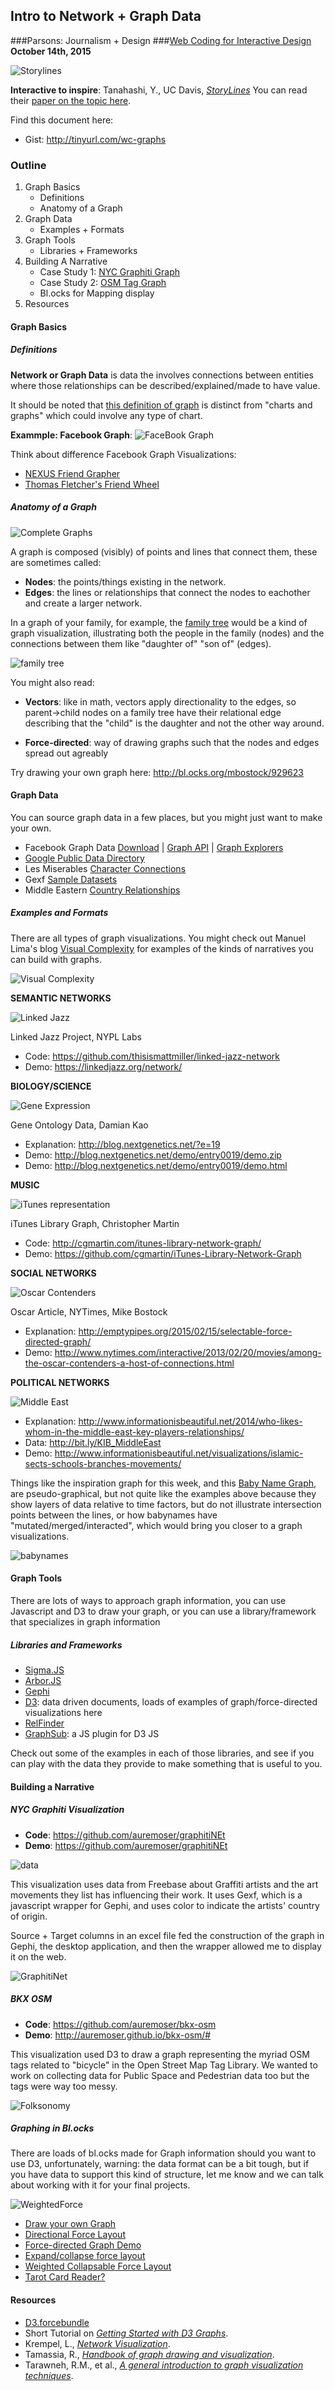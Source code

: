 ## Intro to Network + Graph Data
###Parsons: Journalism + Design
###[Web Coding for Interactive Design](https://github.com/auremoser/web-coding)
**October 14th, 2015**

![Storylines](https://raw.githubusercontent.com/auremoser/web-coding/master/_imgs/storylines.jpg)

**Interactive to inspire**: Tanahashi, Y., UC Davis, [_StoryLines_](http://vis.cs.ucdavis.edu/~tanahashi/storylines/)
You can read their [paper on the topic here](http://vis.cs.ucdavis.edu/~tanahashi/PUBLICATIONS/YZR_INFOVIS2012.pdf).


Find this document here:

* Gist: <http://tinyurl.com/wc-graphs>


### Outline

1. Graph Basics
	+ Definitions
	+ Anatomy of a Graph
2. Graph Data
	+ Examples + Formats
3. Graph Tools
	+ Libraries + Frameworks
4. Building A Narrative
	+ Case Study 1: [NYC Graphiti Graph](https://github.com/auremoser/graphitiNEt)
	+ Case Study 2: [OSM Tag Graph](http://auremoser.github.io/bkx-osm/#)
	+ Bl.ocks for Mapping display
6. Resources


#### Graph Basics

##### Definitions

**Network or Graph Data** is data the involves connections between entities where those relationships can be described/explained/made to have value. 

It should be noted that [this definition of graph](https://en.wikipedia.org/wiki/Graph_(abstract_data_type)) is distinct from "charts and graphs" which could involve any type of chart.

**Exammple: Facebook Graph**:
![FaceBook Graph](https://raw.githubusercontent.com/auremoser/web-coding/master/_imgs/graph/fbook.jpg)

Think about difference Facebook Graph Visualizations:

* [NEXUS Friend Grapher](http://nexus.ludios.net/)
* [Thomas Fletcher's Friend Wheel](http://thomas-fletcher.com/friendwheel/)

##### Anatomy of a Graph

![Complete Graphs](https://raw.githubusercontent.com/auremoser/web-coding/master/_imgs/graph/graph.jpg)

A graph is composed (visibly) of points and lines that connect them, these are sometimes called:

* **Nodes**: the points/things existing in the network.
* **Edges**: the lines or relationships that connect the nodes to eachother and create a larger network. 

In a graph of your family, for example, the [family tree](https://github.com/justincy/d3-pedigree-examples) would be a kind of graph visualization, illustrating both the people in the family (nodes) and the connections between them like "daughter of" "son of" (edges).

![family tree](https://raw.githubusercontent.com/auremoser/web-coding/master/_imgs/graph/family.jpg)

You might also read: 

* **Vectors**: like in math, vectors apply directionality to the edges, so parent->child nodes on a family tree have their relational edge describing that the "child" is the daughter and not the other way around.

* **Force-directed**: way of drawing graphs such that the nodes and edges spread out agreably

Try drawing your own graph here: <http://bl.ocks.org/mbostock/929623>

#### Graph Data

You can source graph data in a few places, but you might just want to make your own.

* Facebook Graph Data [Download](http://cyborganthropology.com/How_to_Download_Facebook_a_Social_Graph_with_NameGenWeb) | [Graph API](https://developers.facebook.com/docs/graph-api) | [Graph Explorers](http://mrcoles.com/blog/exploring-facebook-graph-api-data/)
* [Google Public Data Directory](https://www.google.com/publicdata/directory)
* Les Miserables [Character Connections]()
* Gexf [Sample Datasets](http://gexf.net/format/datasets.html)
* Middle Eastern [Country Relationships](http://bit.ly/KIB_MiddleEast)

##### Examples and Formats

There are all types of graph visualizations. You might check out Manuel Lima's blog [Visual Complexity](http://www.visualcomplexity.com/vc/) for examples of the kinds of narratives you can build with graphs.

![Visual Complexity](https://raw.githubusercontent.com/auremoser/web-coding/master/_imgs/graph/vc.jpg) 

**SEMANTIC NETWORKS**

![Linked Jazz](https://raw.githubusercontent.com/auremoser/web-coding/master/_imgs/graph/lj.jpg)

Linked Jazz Project, NYPL Labs

* Code: <https://github.com/thisismattmiller/linked-jazz-network>
* Demo: <https://linkedjazz.org/network/>

**BIOLOGY/SCIENCE**

![Gene Expression](https://raw.githubusercontent.com/auremoser/web-coding/master/_imgs/graph/gene.jpg)

Gene Ontology Data, Damian Kao

* Explanation: <http://blog.nextgenetics.net/?e=19>
* Demo: <http://blog.nextgenetics.net/demo/entry0019/demo.zip>
* Demo: <http://blog.nextgenetics.net/demo/entry0019/demo.html>

**MUSIC**

![iTunes representation](https://raw.githubusercontent.com/auremoser/web-coding/master/_imgs/graph/itunes.jpg)

iTunes Library Graph, Christopher Martin

* Code: <http://cgmartin.com/itunes-library-network-graph/>
* Demo: <https://github.com/cgmartin/iTunes-Library-Network-Graph>

**SOCIAL NETWORKS**

![Oscar Contenders](https://raw.githubusercontent.com/auremoser/web-coding/master/_imgs/graph/oscar.jpg)

Oscar Article, NYTimes, Mike Bostock

* Explanation: <http://emptypipes.org/2015/02/15/selectable-force-directed-graph/>
* Demo: <http://www.nytimes.com/interactive/2013/02/20/movies/among-the-oscar-contenders-a-host-of-connections.html>


**POLITICAL NETWORKS**

![Middle East](https://raw.githubusercontent.com/auremoser/web-coding/master/_imgs/graph/gexf.jpg)

* Explanation: <http://www.informationisbeautiful.net/2014/who-likes-whom-in-the-middle-east-key-players-relationships/>
* Data: <http://bit.ly/KIB_MiddleEast>
* Demo: <http://www.informationisbeautiful.net/visualizations/islamic-sects-schools-branches-movements/>

Things like the inspiration graph for this week, and this [Baby Name Graph](http://www.visualcinnamon.com/babynamesus), are pseudo-graphical, but not quite like the examples above because they show layers of data relative to time factors, but do not illustrate intersection points between the lines, or how babynames have "mutated/merged/interacted", which would bring you closer to a graph visualizations.

![babynames](https://raw.githubusercontent.com/auremoser/web-coding/master/_imgs/graph/baby.jpg)

#### Graph Tools

There are lots of ways to approach graph information, you can use Javascript and D3 to draw your graph, or you can use a library/framework that specializes in graph information

##### Libraries and Frameworks

* [Sigma.JS](http://sigmajs.org/)
* [Arbor.JS](http://arborjs.org/)
* [Gephi](http://gephi.github.io/)
* [D3](): data driven documents, loads of examples of graph/force-directed visualizations here
* [RelFinder](http://www.visualdataweb.org/relfinder.php)
* [GraphSub](https://timebandit.github.io/graphSub/): a JS plugin for D3 JS

Check out some of the examples in each of those libraries, and see if you can play with the data they provide to make something that is useful to you.

#### Building a Narrative

##### NYC Graphiti Visualization

* **Code**: <https://github.com/auremoser/graphitiNEt>
* **Demo**: <https://github.com/auremoser/graphitiNEt>

![data](https://camo.githubusercontent.com/31695e1ee86323b2ad8dc2c713e77b1a92a9f86f/68747470733a2f2f7261772e6769746875622e636f6d2f617572656d6f7365722f696d616765732f6d61737465722f6e6f6465732b65646765732e706e67)

This visualization uses data from Freebase about Graffiti artists and the art movements they list has influencing their work. It uses Gexf, which is a javascript wrapper for Gephi, and uses color to indicate the artists' country of origin.

Source + Target columns in an excel file fed the construction of the graph in Gephi, the desktop application, and then the wrapper allowed me to display it on the web. 

![GraphitiNet](https://raw.githubusercontent.com/auremoser/web-coding/master/_imgs/graph/gexf.jpg)

##### BKX OSM

* **Code**: <https://github.com/auremoser/bkx-osm>
* **Demo**: <http://auremoser.github.io/bkx-osm/#>

This visualization used D3 to draw a graph representing the myriad OSM tags related to "bicycle" in the Open Street Map Tag Library. We wanted to work on collecting data for Public Space and Pedestrian data too but the tags were way too messy. 

![Folksonomy](https://raw.githubusercontent.com/auremoser/web-coding/master/_imgs/graph/osm.jpg)

##### Graphing in Bl.ocks

There are loads of bl.ocks made for Graph information should you want to use D3, unfortunately, warning: the data format can be a bit tough, but if you have data to support this kind of structure, let me know and we can talk about working with it for your final projects.

![WeightedForce](https://raw.githubusercontent.com/auremoser/web-coding/master/_imgs/graph/d3.jpg)

* [Draw your own Graph](http://bl.ocks.org/mbostock/929623)
* [Directional Force Layout](http://bl.ocks.org/d3noob/5141278)
* [Force-directed Graph Demo](http://bl.ocks.org/mbostock/4062045)
* [Expand/collapse force layout](http://bl.ocks.org/mbostock/1093130)
* [Weighted Collapsable Force Layout](http://bl.ocks.org/mbostock/1062288)
* [Tarot Card Reader?](http://tarot-pedia.meteor.com/)

#### Resources

* [D3.forcebundle](https://github.com/upphiminn/d3.ForceBundle)
* Short Tutorial on [_Getting Started with D3 Graphs_](http://thinkingonthinking.com/Getting-Started-With-D3/).
* Krempel, L., [_Network Visualization_](http://sisob.lcc.uma.es/repositorio/private_documents/papers/Collide/Krempel_NetworkVisualization.pdf).
* Tamassia, R., [_Handbook of graph drawing and visualization_](https://cs.brown.edu/~rt/gdhandbook/).
* Tarawneh, R.M., et al., [_A general introduction to graph visualization techniques_](http://drops.dagstuhl.de/opus/volltexte/2012/3748/pdf/13.pdf).





